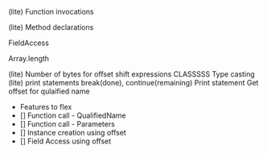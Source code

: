 <!-- For statements -->
(lite) Function invocations
<!-- Expressions -->
(lite) Method declarations
<!-- Quadruples -->
FieldAccess
<!-- (lite) Array initializer -->
Array.length
<!-- Add a bool -->
(lite) Number of bytes for offset
shift expressions
CLASSSSS
Type casting
(lite) print statements
break(done), continue(remaining)
Print statement
Get offset for qulaified name

- Features to flex
- [] Function call - QualifiedName
- [] Function call - Parameters
- [] Instance creation using offset
- [] Field Access using offset